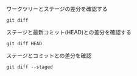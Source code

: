 ワークツリーとステージの差分を確認する

```
git diff
```

ステージと最新コミット(HEAD)との差分を確認する

```
git diff HEAD
```


ステージとコミットとの差分を確認
```
git diff --staged
```

